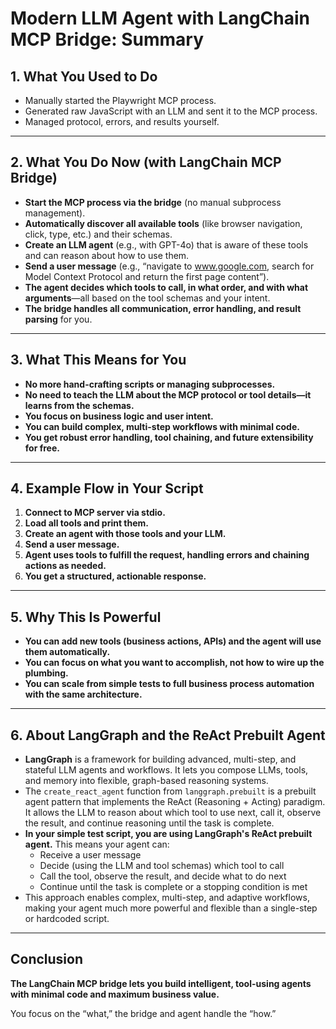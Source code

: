 # Modern LLM Agent with LangChain MCP Bridge: Summary

## 1. What You Used to Do
- Manually started the Playwright MCP process.
- Generated raw JavaScript with an LLM and sent it to the MCP process.
- Managed protocol, errors, and results yourself.

---

## 2. What You Do Now (with LangChain MCP Bridge)
- **Start the MCP process via the bridge** (no manual subprocess management).
- **Automatically discover all available tools** (like browser navigation, click, type, etc.) and their schemas.
- **Create an LLM agent** (e.g., with GPT-4o) that is aware of these tools and can reason about how to use them.
- **Send a user message** (e.g., “navigate to www.google.com, search for Model Context Protocol and return the first page content”).
- **The agent decides which tools to call, in what order, and with what arguments**—all based on the tool schemas and your intent.
- **The bridge handles all communication, error handling, and result parsing** for you.

---

## 3. What This Means for You
- **No more hand-crafting scripts or managing subprocesses.**
- **No need to teach the LLM about the MCP protocol or tool details—it learns from the schemas.**
- **You focus on business logic and user intent.**
- **You can build complex, multi-step workflows with minimal code.**
- **You get robust error handling, tool chaining, and future extensibility for free.**

---

## 4. Example Flow in Your Script
1. **Connect to MCP server via stdio.**
2. **Load all tools and print them.**
3. **Create an agent with those tools and your LLM.**
4. **Send a user message.**
5. **Agent uses tools to fulfill the request, handling errors and chaining actions as needed.**
6. **You get a structured, actionable response.**

---

## 5. Why This Is Powerful
- **You can add new tools (business actions, APIs) and the agent will use them automatically.**
- **You can focus on what you want to accomplish, not how to wire up the plumbing.**
- **You can scale from simple tests to full business process automation with the same architecture.**

---

## 6. About LangGraph and the ReAct Prebuilt Agent

- **LangGraph** is a framework for building advanced, multi-step, and stateful LLM agents and workflows. It lets you compose LLMs, tools, and memory into flexible, graph-based reasoning systems.
- The `create_react_agent` function from `langgraph.prebuilt` is a prebuilt agent pattern that implements the ReAct (Reasoning + Acting) paradigm. It allows the LLM to reason about which tool to use next, call it, observe the result, and continue reasoning until the task is complete.
- **In your simple test script, you are using LangGraph's ReAct prebuilt agent.** This means your agent can:
  - Receive a user message
  - Decide (using the LLM and tool schemas) which tool to call
  - Call the tool, observe the result, and decide what to do next
  - Continue until the task is complete or a stopping condition is met
- This approach enables complex, multi-step, and adaptive workflows, making your agent much more powerful and flexible than a single-step or hardcoded script.

---

## Conclusion

**The LangChain MCP bridge lets you build intelligent, tool-using agents with minimal code and maximum business value.**

You focus on the “what,” the bridge and agent handle the “how.” 